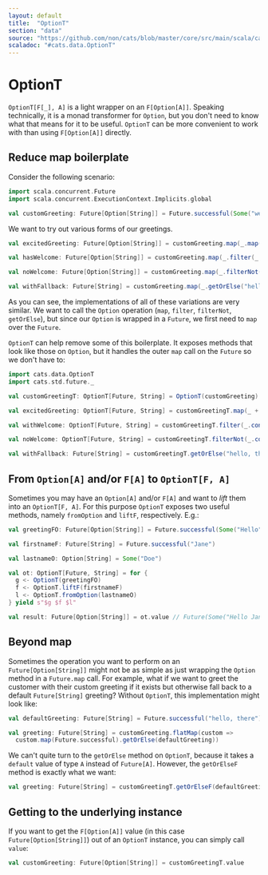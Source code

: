 ```yaml
---
layout: default
title:  "OptionT"
section: "data"
source: "https://github.com/non/cats/blob/master/core/src/main/scala/cats/data/OptionT.scala"
scaladoc: "#cats.data.OptionT"
---
```

# OptionT

`OptionT[F[_], A]` is a light wrapper on an `F[Option[A]]`. Speaking technically, it is a monad transformer for `Option`, but you don't need to know what that means for it to be useful. `OptionT` can be more convenient to work with than using `F[Option[A]]` directly.

## Reduce map boilerplate

Consider the following scenario:

```scala
import scala.concurrent.Future
import scala.concurrent.ExecutionContext.Implicits.global

val customGreeting: Future[Option[String]] = Future.successful(Some("welcome back, Lola"))
```

We want to try out various forms of our greetings.

```scala
val excitedGreeting: Future[Option[String]] = customGreeting.map(_.map(_ + "!"))

val hasWelcome: Future[Option[String]] = customGreeting.map(_.filter(_.contains("welcome")))

val noWelcome: Future[Option[String]] = customGreeting.map(_.filterNot(_.contains("welcome")))

val withFallback: Future[String] = customGreeting.map(_.getOrElse("hello, there!"))
```

As you can see, the implementations of all of these variations are very similar. We want to call the `Option` operation (`map`, `filter`, `filterNot`, `getOrElse`), but since our `Option` is wrapped in a `Future`, we first need to `map` over the `Future`.

`OptionT` can help remove some of this boilerplate. It exposes methods that look like those on `Option`, but it handles the outer `map` call on the `Future` so we don't have to:

```scala
import cats.data.OptionT
import cats.std.future._

val customGreetingT: OptionT[Future, String] = OptionT(customGreeting)

val excitedGreeting: OptionT[Future, String] = customGreetingT.map(_ + "!")

val withWelcome: OptionT[Future, String] = customGreetingT.filter(_.contains("welcome"))

val noWelcome: OptionT[Future, String] = customGreetingT.filterNot(_.contains("welcome"))

val withFallback: Future[String] = customGreetingT.getOrElse("hello, there!")
```

## From `Option[A]` and/or `F[A]` to `OptionT[F, A]`

Sometimes you may have an `Option[A]` and/or `F[A]` and want to *lift* them into an `OptionT[F, A]`. For this purpose `OptionT` exposes two useful methods, namely `fromOption` and `liftF`, respectively. E.g.:

```scala
val greetingFO: Future[Option[String]] = Future.successful(Some("Hello"))

val firstnameF: Future[String] = Future.successful("Jane")

val lastnameO: Option[String] = Some("Doe")

val ot: OptionT[Future, String] = for {
  g <- OptionT(greetingFO)
  f <- OptionT.liftF(firstnameF)
  l <- OptionT.fromOption(lastnameO)
} yield s"$g $f $l"

val result: Future[Option[String]] = ot.value // Future(Some("Hello Jane Doe"))

```

## Beyond map

Sometimes the operation you want to perform on an `Future[Option[String]]` might not be as simple as just wrapping the `Option` method in a `Future.map` call. For example, what if we want to greet the customer with their custom greeting if it exists but otherwise fall back to a default `Future[String]` greeting? Without `OptionT`, this implementation might look like:

```scala
val defaultGreeting: Future[String] = Future.successful("hello, there")

val greeting: Future[String] = customGreeting.flatMap(custom =>
  custom.map(Future.successful).getOrElse(defaultGreeting))
```

We can't quite turn to the `getOrElse` method on `OptionT`, because it takes a `default` value of type `A` instead of `Future[A]`. However, the `getOrElseF` method is exactly what we want:

```scala
val greeting: Future[String] = customGreetingT.getOrElseF(defaultGreeting)
```

## Getting to the underlying instance

If you want to get the `F[Option[A]]` value (in this case `Future[Option[String]]`) out of an `OptionT` instance, you can simply call  `value`:

```scala
val customGreeting: Future[Option[String]] = customGreetingT.value
```
